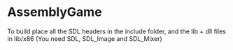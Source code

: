 # AssemblyGame

To build place all the SDL headers in the include folder, and the lib + dll files in lib/x86
(You need SDL, SDL_Image and SDL_Mixer)
